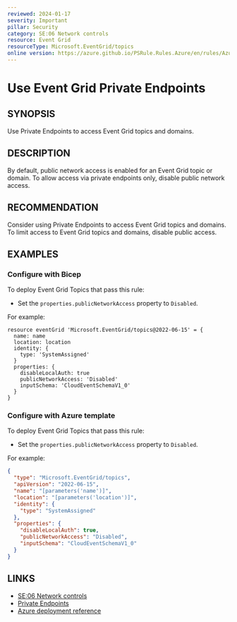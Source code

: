 ```yaml
---
reviewed: 2024-01-17
severity: Important
pillar: Security
category: SE:06 Network controls
resource: Event Grid
resourceType: Microsoft.EventGrid/topics
online version: https://azure.github.io/PSRule.Rules.Azure/en/rules/Azure.EventGrid.TopicPublicAccess/
---
```


# Use Event Grid Private Endpoints

## SYNOPSIS

Use Private Endpoints to access Event Grid topics and domains.

## DESCRIPTION

By default, public network access is enabled for an Event Grid topic or domain.
To allow access via private endpoints only, disable public network access.

## RECOMMENDATION

Consider using Private Endpoints to access Event Grid topics and domains.
To limit access to Event Grid topics and domains, disable public access.

## EXAMPLES

### Configure with Bicep

To deploy Event Grid Topics that pass this rule:

- Set the `properties.publicNetworkAccess` property to `Disabled`.

For example:

```bicep
resource eventGrid 'Microsoft.EventGrid/topics@2022-06-15' = {
  name: name
  location: location
  identity: {
    type: 'SystemAssigned'
  }
  properties: {
    disableLocalAuth: true
    publicNetworkAccess: 'Disabled'
    inputSchema: 'CloudEventSchemaV1_0'
  }
}
```

<!-- external:avm avm/res/event-grid/topic publicNetworkAccess -->

### Configure with Azure template

To deploy Event Grid Topics that pass this rule:

- Set the `properties.publicNetworkAccess` property to `Disabled`.

For example:

```json
{
  "type": "Microsoft.EventGrid/topics",
  "apiVersion": "2022-06-15",
  "name": "[parameters('name')]",
  "location": "[parameters('location')]",
  "identity": {
    "type": "SystemAssigned"
  },
  "properties": {
    "disableLocalAuth": true,
    "publicNetworkAccess": "Disabled",
    "inputSchema": "CloudEventSchemaV1_0"
  }
}
```

## LINKS

- [SE:06 Network controls](https://learn.microsoft.com/azure/well-architected/security/networking)
- [Private Endpoints](https://learn.microsoft.com/azure/event-grid/network-security#private-endpoints)
- [Azure deployment reference](https://learn.microsoft.com/azure/templates/microsoft.eventgrid/topics)
